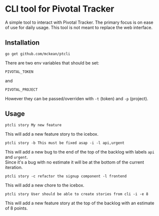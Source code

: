 # CLI tool for Pivotal Tracker

A simple tool to interact with Pivotal Tracker. The primary
focus is on ease of use for daily usage. This tool is not meant to
replace the web interface.

## Installation

```
go get github.com/mckean/ptcli
```

There are two env variables that should be set:

```
PIVOTAL_TOKEN
```

and

```
PIVOTAL_PROJECT
```

However they can be passed/overriden with `-t` (token) and `-p` (project).

## Usage

```
ptcli story My new feature
```

This will add a new feature story to the icebox.

```
ptcli story -b This must be fixed asap -i -l api,urgent
```

This will add a new bug to the end of the top of the backlog with labels `api`
and `urgent`.  
Since it's a bug with no estimate it will be at the bottom of the current
iteration.

```
ptcli story -c refactor the signup component -l frontend
```

This will add a new chore to the icebox.

```
ptcli story User should be able to create stories from cli -i -e 8
```

This will add a new feature story at the top of the backlog with an estimate
of 8 points.
